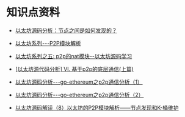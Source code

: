 # 知识点资料

- [以太坊源码分析：节点之间是如何发现的？](https://www.kg.com/article/446631936648159232)

- [以太坊系列---P2P模块解析](https://blog.csdn.net/niyuelin1990/article/details/80195974)

- [以太坊系列之五: p2p的nat模块--以太坊源码学习
](https://www.cnblogs.com/baizx/p/6957772.html)

- [[以太坊源代码分析] VI. 基于p2p的底层通信(上篇)](https://blog.csdn.net/teaspring/article/details/78455046)

- [以太坊源码分析---go-ethereum之p2p通信分析（1）](https://blog.csdn.net/screscent/article/details/79416251)

- [以太坊源码分析---go-ethereum之p2p通信分析（2）](https://blog.csdn.net/screscent/article/details/79416318)

- [以太坊源码解读（8）以太坊的P2P模块解析——节点发现和K-桶维护](https://shanma.pro/tutorial/ethereum/14930.html)

